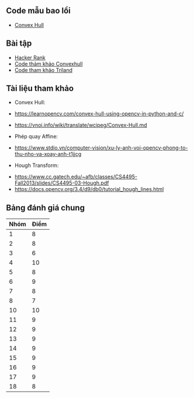 ## Code mẫu bao lồi
- [Convex Hull](convexhull_public.py)

## Bài tập
- [Hacker Rank](https://www.hackerrank.com/contests/geometric-algorithms/challenges?fbclid=IwAR1mlZM7jfuwte87lWqpjglkOzSttl8LyPRaUFbQeWX4oxwFxjMUXpTAJto)
- [Code thảm khảo Convexhull](convexhull.py)
- [Code tham khảo Triland](triland.py)

## Tài liệu tham khảo

- Convex Hull:

+ https://learnopencv.com/convex-hull-using-opencv-in-python-and-c/

+  https://vnoi.info/wiki/translate/wcipeg/Convex-Hull.md

-  Phép quay Affine:

+ https://www.stdio.vn/computer-vision/xu-ly-anh-voi-opencv-phong-to-thu-nho-va-xoay-anh-t1jjcg

- Hough Transform:

+ https://www.cc.gatech.edu/~afb/classes/CS4495-Fall2013/slides/CS4495-03-Hough.pdf
+ https://docs.opencv.org/3.4/d9/db0/tutorial_hough_lines.html

## Bảng đánh giá chung
 Nhóm| Điểm | 
| --- | --- |
| 1 | 8 |
| 2 | 8 |
| 3 | 6 |
| 4 | 10  |
| 5 | 8 |
| 6 | 9 |
| 7 | 8 |
| 8 | 7 |
| 10 | 10 |
| 11 | 9 |
| 12 | 9 |
| 13 | 9 |
| 14 | 9 |
| 15 | 9 |
| 16 | 9 |
| 17 | 9 |
| 18 | 8 |
